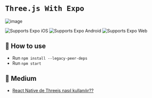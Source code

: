 # `Three.js With Expo` 

![image](https://raw.githubusercontent.com/alperbayram/expo-threejs/assets/and.gif)

<p>
  <!-- iOS -->
  <a>
    <img alt="Supports Expo iOS" longdesc="Supports Expo iOS" src="https://img.shields.io/badge/iOS-4630EB.svg?style=flat-square&logo=APPLE&labelColor=999999&logoColor=fff" />
  </a>
  <!-- Android -->
  <a>
    <img alt="Supports Expo Android" longdesc="Supports Expo Android" src="https://img.shields.io/badge/Android-4630EB.svg?style=flat-square&logo=ANDROID&labelColor=A4C639&logoColor=fff" />
  </a>
  <!-- Web -->
  <a>
    <img alt="Supports Expo Web" longdesc="Supports Expo Web" src="https://img.shields.io/badge/web-4630EB.svg?style=flat-square&logo=GOOGLE-CHROME&labelColor=4285F4&logoColor=fff" />
  </a>
</p>


## 🚀 How to use

- Run `npm install --legacy-peer-deps`
- Run `npm start`
  
## 📝 Medium

- [React Native de Threejs nasıl kullanılır??][rne]

[rne]: https://alper-bayram.medium.com/react-native-de-threejs-nasıl-kullanılır-63f2215a7d79